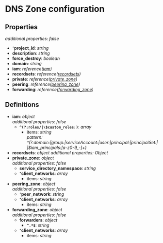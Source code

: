 # DNS Zone configuration

<!-- markdownlint-disable MD036 -->

## Properties

*additional properties: false*

- ⁺**project_id**: *string*
- **description**: *string*
- **force_destroy**: *boolean*
- **domain**: *string*
- **iam**: *reference([iam](#refs-iam))*
- **recordsets**: *reference([recordsets](#refs-recordsets))*
- **private**: *reference([private_zone](#refs-private_zone))*
- **peering**: *reference([peering_zone](#refs-peering_zone))*
- **forwarding**: *reference([forwarding_zone](#refs-forwarding_zone))*

## Definitions

- **iam**<a name="refs-iam"></a>: *object*
  <br>*additional properties: false*
  - **`^(?:roles/|\$custom_roles:)`**: *array*
    - items: *string*
      <br>*pattern: ^(?:domain:|group:|serviceAccount:|user:|principal:|principalSet:||\$iam_principals:[a-z0-9_-]+)*
- **recordsets**<a name="refs-recordsets"></a>: *object*
  *additional properties: Object*
- **private_zone**<a name="refs-private_zone"></a>: *object*
  <br>*additional properties: false*
  - **service_directory_namespace**: *string*
  - ⁺**client_networks**: *array*
    - items: *string*
- **peering_zone**<a name="refs-peering_zone"></a>: *object*
  <br>*additional properties: false*
  - ⁺**peer_network**: *string*
  - ⁺**client_networks**: *array*
    - items: *string*
- **forwarding_zone**<a name="refs-forwarding_zone"></a>: *object*
  <br>*additional properties: false*
  - **forwarders**: *object*
    - **`^.*$`**: *string*
  - ⁺**client_networks**: *array*
    - items: *string*
